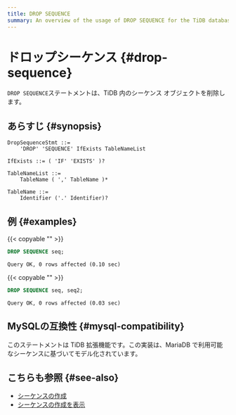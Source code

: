 ```yaml
---
title: DROP SEQUENCE
summary: An overview of the usage of DROP SEQUENCE for the TiDB database.
---
```


# ドロップシーケンス {#drop-sequence}

`DROP SEQUENCE`ステートメントは、TiDB 内のシーケンス オブジェクトを削除します。

## あらすじ {#synopsis}

```ebnf+diagram
DropSequenceStmt ::=
    'DROP' 'SEQUENCE' IfExists TableNameList

IfExists ::= ( 'IF' 'EXISTS' )?

TableNameList ::=
    TableName ( ',' TableName )*

TableName ::=
    Identifier ('.' Identifier)?
```

## 例 {#examples}

{{< copyable "" >}}

```sql
DROP SEQUENCE seq;
```

```
Query OK, 0 rows affected (0.10 sec)
```

{{< copyable "" >}}

```sql
DROP SEQUENCE seq, seq2;
```

```
Query OK, 0 rows affected (0.03 sec)
```

## MySQLの互換性 {#mysql-compatibility}

このステートメントは TiDB 拡張機能です。この実装は、MariaDB で利用可能なシーケンスに基づいてモデル化されています。

## こちらも参照 {#see-also}

-   [<a href="/sql-statements/sql-statement-create-sequence.md">シーケンスの作成</a>](/sql-statements/sql-statement-create-sequence.md)
-   [<a href="/sql-statements/sql-statement-show-create-sequence.md">シーケンスの作成を表示</a>](/sql-statements/sql-statement-show-create-sequence.md)
